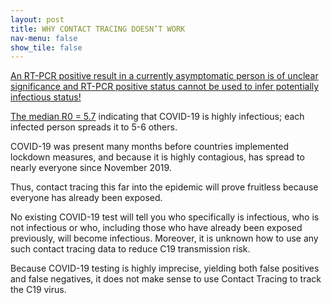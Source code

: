 ```yaml
---
layout: post
title: WHY CONTACT TRACING DOESN’T WORK
nav-menu: false
show_tile: false
---
```

[An RT-PCR positive result in a currently asymptomatic person is of unclear significance and RT-PCR positive status cannot be used to infer potentially infectious status!](https://www.albertahealthservices.ca/assets/info/ppih/if-ppih-covid-19-sag-asymptomatic-transmission-rapid-review.pdf)

[The median R0 = 5.7](https://wwwnc.cdc.gov/eid/article/26/7/20-0282_article) indicating that COVID-19 is highly infectious; each infected person spreads it to 5-6 others.

COVID-19 was present many months before countries implemented lockdown measures, and because it is highly contagious, has spread to nearly everyone since November 2019.

Thus, contact tracing this far into the epidemic will prove fruitless because everyone has already been exposed.

No existing COVID-19 test will tell you who specifically is infectious, who is not infectious or who, including those who have already been exposed previously, will become infectious. Moreover, it is unknown how to use any such contact tracing data to reduce C19 transmission risk.

Because COVID-19 testing is highly imprecise, yielding both false positives and false negatives, it does not make sense to use Contact Tracing to track the C19 virus.

